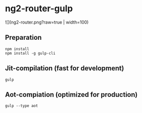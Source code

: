 # ng2-router-gulp

![](ng2-router.png?raw=true | width=100)

## Preparation
```
npm install
npm install -g gulp-cli
```

## Jit-compilation (fast for development) 

```
gulp
```

## Aot-compiation (optimized for production)
```
gulp --type aot
```
